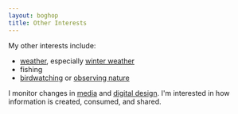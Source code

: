 ```yaml
---
layout: boghop
title: Other Interests
---
```


My other interests include:

* [weather](http://toledoweather.info), especially [winter weather](http://toledowinter.com)
* fishing
* [birdwatching](http://jothut.com/cgi-bin/junco.pl/tag/bird) or [observing nature](http://jothut.com/cgi-bin/junco.pl/tag/nature)


I monitor changes in [media](http://jothut.com/cgi-bin/junco.pl/tag/media) and [digital design](http://jothut.com/cgi-bin/junco.pl/tag/design). I'm interested in how information is created, consumed, and shared.
